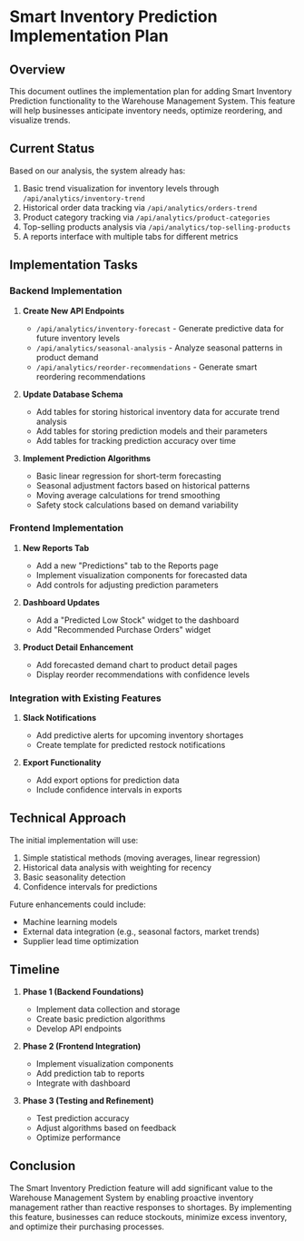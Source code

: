 # Smart Inventory Prediction Implementation Plan

## Overview
This document outlines the implementation plan for adding Smart Inventory Prediction functionality to the Warehouse Management System. This feature will help businesses anticipate inventory needs, optimize reordering, and visualize trends.

## Current Status
Based on our analysis, the system already has:

1. Basic trend visualization for inventory levels through `/api/analytics/inventory-trend`
2. Historical order data tracking via `/api/analytics/orders-trend`
3. Product category tracking via `/api/analytics/product-categories`
4. Top-selling products analysis via `/api/analytics/top-selling-products`
5. A reports interface with multiple tabs for different metrics

## Implementation Tasks

### Backend Implementation

1. **Create New API Endpoints**
   - `/api/analytics/inventory-forecast` - Generate predictive data for future inventory levels
   - `/api/analytics/seasonal-analysis` - Analyze seasonal patterns in product demand
   - `/api/analytics/reorder-recommendations` - Generate smart reordering recommendations

2. **Update Database Schema**
   - Add tables for storing historical inventory data for accurate trend analysis
   - Add tables for storing prediction models and their parameters
   - Add tables for tracking prediction accuracy over time

3. **Implement Prediction Algorithms**
   - Basic linear regression for short-term forecasting
   - Seasonal adjustment factors based on historical patterns
   - Moving average calculations for trend smoothing
   - Safety stock calculations based on demand variability

### Frontend Implementation

1. **New Reports Tab**
   - Add a new "Predictions" tab to the Reports page
   - Implement visualization components for forecasted data
   - Add controls for adjusting prediction parameters

2. **Dashboard Updates**
   - Add a "Predicted Low Stock" widget to the dashboard
   - Add "Recommended Purchase Orders" widget

3. **Product Detail Enhancement**
   - Add forecasted demand chart to product detail pages
   - Display reorder recommendations with confidence levels

### Integration with Existing Features

1. **Slack Notifications**
   - Add predictive alerts for upcoming inventory shortages
   - Create template for predicted restock notifications

2. **Export Functionality**
   - Add export options for prediction data
   - Include confidence intervals in exports

## Technical Approach

The initial implementation will use:

1. Simple statistical methods (moving averages, linear regression)
2. Historical data analysis with weighting for recency
3. Basic seasonality detection
4. Confidence intervals for predictions

Future enhancements could include:
- Machine learning models
- External data integration (e.g., seasonal factors, market trends)
- Supplier lead time optimization

## Timeline

1. **Phase 1 (Backend Foundations)**
   - Implement data collection and storage
   - Create basic prediction algorithms
   - Develop API endpoints

2. **Phase 2 (Frontend Integration)**
   - Implement visualization components
   - Add prediction tab to reports
   - Integrate with dashboard

3. **Phase 3 (Testing and Refinement)**
   - Test prediction accuracy
   - Adjust algorithms based on feedback
   - Optimize performance

## Conclusion

The Smart Inventory Prediction feature will add significant value to the Warehouse Management System by enabling proactive inventory management rather than reactive responses to shortages. By implementing this feature, businesses can reduce stockouts, minimize excess inventory, and optimize their purchasing processes.
